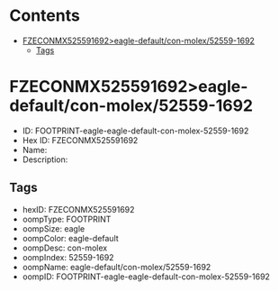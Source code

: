 



Contents
========

* [FZECONMX525591692>eagle-default/con-molex/52559-1692](#fzeconmx525591692eagle-defaultcon-molex52559-1692)
	* [Tags](#tags)

# FZECONMX525591692>eagle-default/con-molex/52559-1692

- ID: FOOTPRINT-eagle-eagle-default-con-molex-52559-1692
- Hex ID: FZECONMX525591692
- Name: 
- Description: 

## Tags

- hexID: FZECONMX525591692
- oompType: FOOTPRINT
- oompSize: eagle
- oompColor: eagle-default
- oompDesc: con-molex
- oompIndex: 52559-1692
- oompName: eagle-default/con-molex/52559-1692
- oompID: FOOTPRINT-eagle-eagle-default-con-molex-52559-1692
